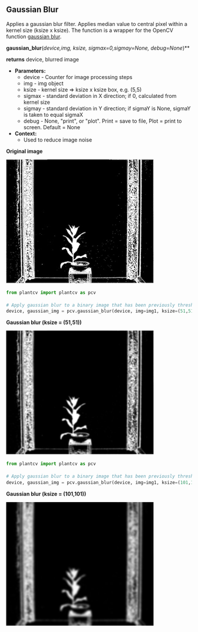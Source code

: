 ## Gaussian Blur

Applies a gaussian blur filter. Applies median value to central pixel within a kernel size (ksize x ksize). 
The function is a wrapper for the OpenCV function [gaussian blur](http://docs.opencv.org/2.4/modules/imgproc/doc/filtering.html?highlight=gaussianblur#gaussianblur).  

**gaussian_blur**(*device,img, ksize, sigmax=0,sigmay=None, debug=None*)**

**returns** device, blurred image

- **Parameters:**
    - device - Counter for image processing steps
    - img - img object
    - ksize - kernel size => ksize x ksize box, e.g. (5,5) 
    - sigmax - standard deviation in X direction; if 0, calculated from kernel size
    - sigmay - standard deviation in Y direction; if sigmaY is None, sigmaY is taken to equal sigmaX
    - debug - None, "print", or "plot". Print = save to file, Plot = print to screen. Default = None
- **Context:**
    - Used to reduce image noise

**Original image**

![Screenshot](img/documentation_images/gaussian_blur/original_image.jpg)

```python
from plantcv import plantcv as pcv

# Apply gaussian blur to a binary image that has been previously thresholded.
device, gaussian_img = pcv.gaussian_blur(device, img=img1, ksize=(51,51), sigmax=0, sigmay=None, debug='print')
```

**Gaussian blur (ksize = (51,51))**

![Screenshot](img/documentation_images/gaussian_blur/gaussian_blur51.jpg)

```python
from plantcv import plantcv as pcv

# Apply gaussian blur to a binary image that has been previously thresholded.
device, gaussian_img = pcv.gaussian_blur(device, img=img1, ksize=(101,101), sigmax=0, sigmay=None, debug='print')
```

**Gaussian blur (ksize = (101,101))**

![Screenshot](img/documentation_images/gaussian_blur/gaussian_blur101.jpg)
